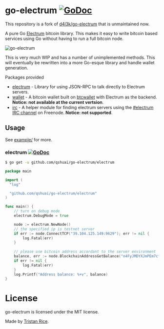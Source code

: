 # go-electrum [![GoDoc](https://godoc.org/github.com/qshuai/go-electrum?status.svg)](https://godoc.org/github.com/qshuai/go-electrum)
This repository is a fork of [d4l3k/go-electrum](https://github.com/d4l3k/go-electrum) that is unmaintained now. 

A pure Go [Electrum](https://electrum.org/) bitcoin library. This makes it easy to write bitcoin based services using Go without having to run a full bitcoin node.

![go-electrum](https://rawgit.com/qshuai/go-electrum/master/media/logo.png)

This is very much WIP and has a number of unimplemented methods. This will eventually be rewritten into a more Go-esque library and handle wallet generation.

Packages provided

* [electrum](https://godoc.org/github.com/qshuai/go-electrum/electrum) - Library for using JSON-RPC to talk directly to Electrum servers.
* [wallet](https://godoc.org/github.com/qshuai/go-electrum/wallet) - A bitcoin wallet built on [btcwallet](https://github.com/btcsuite/btcwallet) with Electrum as the backend. **Notice: not available at the current vertsion**.
* [irc](https://godoc.org/github.com/qshuai/go-electrum/irc) - A helper module for finding electrum servers using the [#electrum IRC channel](http://docs.electrum.org/en/latest/protocol.html?highlight=irc#server-peers-subscribe) on Freenode. **Notice: not supported**.

## Usage
See [example/](https://github.com/qshuai/go-electrum/tree/master/example) for more.

### electrum [![GoDoc](https://godoc.org/github.com/qshuai/go-electrum/electrum?status.svg)](https://godoc.org/github.com/qshuai/go-electrum/electrum)
```bash
$ go get -u github.com/qshuai/go-electrum/electrum
```

```go
package main

import (
  "log"

  "github.com/qshuai/go-electrum/electrum"
)

func main() {
    // turn on debug mode
    electrum.DebugMode = true

	node := electrum.NewNode()
    // the specified ip is testnet server
	if err := node.ConnectTCP("39.104.125.149:9629"); err != nil {
		log.Fatal(err)
	}
    
    // please use bitcoin address accordant to the server environment
	balance, err := node.BlockchainAddressGetBalance("n4FyJMDYXJmPEm7cffFLrwLXvGWn8cW9q2")
	if err != nil {
		log.Fatal(err)
	}
	log.Printf("Address balance: %+v", balance)
}
```

# License
go-electrum is licensed under the MIT license.

Made by [Tristan Rice](https://fn.lc).
